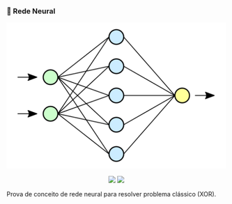 ### 🤖 Rede Neural

<p align='center'>
    <img src="neural-network.svg" >
</p>

<p align="center">
    <img src="https://img.shields.io/github/languages/count/melchisedech333/xor-neural-network?style=for-the-badge" >
    <img src="https://img.shields.io/github/repo-size/melchisedech333/xor-neural-network?style=for-the-badge" >
</p>

Prova de conceito de rede neural para resolver problema clássico (XOR).


